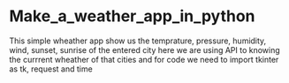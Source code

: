 # Make_a_weather_app_in_python
This simple wheather app show us the temprature, pressure, humidity, wind, sunset, sunrise of the entered city
here we are using API to knowing the currrent wheather of that cities
and for code we need to import tkinter as tk, request and time
